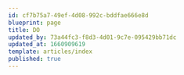 ```yaml
---
id: cf7b75a7-49ef-4d08-992c-bddfae666e8d
blueprint: page
title: DO
updated_by: 73a44fc3-f8d3-4d01-9c7e-095429bb71dc
updated_at: 1660909619
template: articles/index
published: true
---
```

